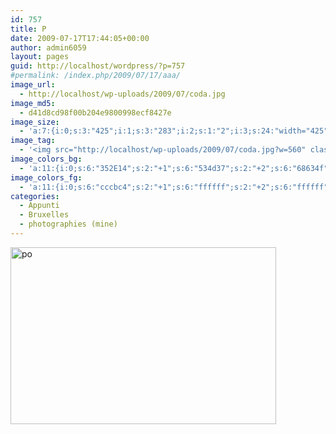 ```yaml
---
id: 757
title: P
date: 2009-07-17T17:44:05+00:00
author: admin6059
layout: pages
guid: http://localhost/wordpress/?p=757
#permalink: /index.php/2009/07/17/aaa/
image_url:
  - http://localhost/wp-uploads/2009/07/coda.jpg
image_md5:
  - d41d8cd98f00b204e9800998ecf8427e
image_size:
  - 'a:7:{i:0;s:3:"425";i:1;s:3:"283";i:2;s:1:"2";i:3;s:24:"width="425" height="283"";s:4:"bits";s:1:"8";s:8:"channels";s:1:"3";s:4:"mime";s:10:"image/jpeg";}'
image_tag:
  - '<img src="http://localhost/wp-uploads/2009/07/coda.jpg?w=560" class="aligncenter size-full wp-image-759" title="coda"   alt="coda"    />'
image_colors_bg:
  - 'a:11:{i:0;s:6:"352E14";s:2:"+1";s:6:"534d37";s:2:"+2";s:6:"68634f";s:2:"+3";s:6:"9b978a";s:2:"+4";s:6:"cccbc4";s:2:"+5";s:6:"ebebe8";i:-1;s:6:"2d2711";i:-2;s:6:"28230f";i:-3;s:6:"1b170a";i:-4;s:6:"0d0c05";i:-5;s:6:"050502";}'
image_colors_fg:
  - 'a:11:{i:0;s:6:"cccbc4";s:2:"+1";s:6:"ffffff";s:2:"+2";s:6:"ffffff";s:2:"+3";s:6:"1b170a";s:2:"+4";s:6:"352e14";s:2:"+5";s:6:"352e14";i:-1;s:6:"cccbc4";i:-2;s:6:"cccbc4";i:-3;s:6:"9b978a";i:-4;s:6:"9b978a";i:-5;s:6:"9b978a";}'
categories:
  - Appunti
  - Bruxelles
  - photographies (mine)
---
```

<img class="aligncenter size-full wp-image-3636" src="http://{{ site.url }}/wp-content/uploads/2009/07/po-1.jpg" alt="po" width="425" height="283" srcset="http://{{ site.url }}/wp-content/uploads/2009/07/po-1.jpg 425w, http://{{ site.url }}/wp-content/uploads/2009/07/po-1-300x200.jpg 300w, http://{{ site.url }}/wp-content/uploads/2009/07/po-1-330x220.jpg 330w" sizes="(max-width: 425px) 100vw, 425px" />